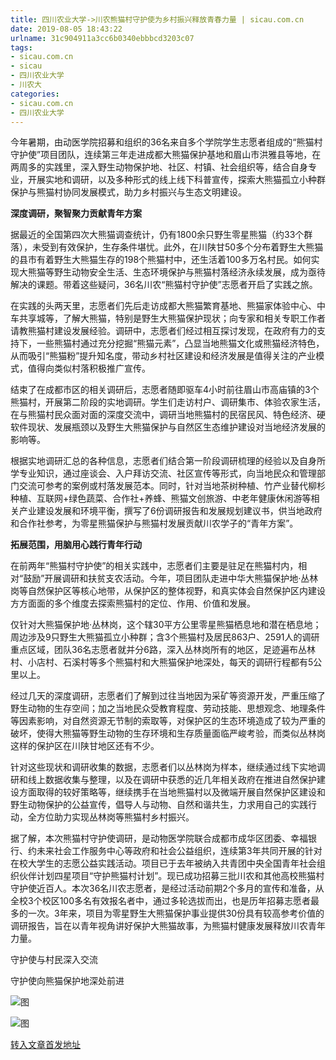 ```yaml
---
title: 四川农业大学->川农熊猫村守护使为乡村振兴释放青春力量 | sicau.com.cn
date: 2019-08-05 18:43:22
urlname: 31c904911a3cc6b0340ebbbcd3203c07
tags: 
- sicau.com.cn
- sicau
- 四川农业大学
- 川农大
categories:
- sicau.com.cn
- 四川农业大学
---
```



今年暑期，由动医学院招募和组织的36名来自多个学院学生志愿者组成的“熊猫村守护使”项目团队，连续第三年走进成都大熊猫保护基地和眉山市洪雅县等地，在两周多的实践里，深入野生动物保护地、社区、村镇、社会组织等，结合自身专业，开展实地和调研，以及多种形式的线上线下科普宣传，探索大熊猫孤立小种群保护与熊猫村协同发展模式，助力乡村振兴与生态文明建设。

**深度调研，聚智聚力贡献青年方案**

据最近的全国第四次大熊猫调查统计，仍有1800余只野生零星熊猫（约33个群落），未受到有效保护，生存条件堪忧。此外，在川陕甘50多个分布着野生大熊猫的县市有着野生大熊猫生存的198个熊猫村中，还生活着100多万名村民。如何实现大熊猫等野生动物安全生活、生态环境保护与熊猫村落经济永续发展，成为亟待解决的课题。带着这些疑问，36名川农“熊猫村守护使”志愿者开启了实践之旅。

在实践的头两天里，志愿者们先后走访成都大熊猫繁育基地、熊猫家体验中心、中车共享城等，了解大熊猫，特别是野生大熊猫保护现状；向专家和相关专职工作者请教熊猫村建设发展经验。调研中，志愿者们经过相互探讨发现，在政府有力的支持下，一些熊猫村通过充分挖掘“熊猫元素”，凸显当地熊猫文化或熊猫经济特色，从而吸引“熊猫粉”提升知名度，带动乡村社区建设和经济发展是值得关注的产业模式，值得向类似村落积极推广宣传。

结束了在成都市区的相关调研后，志愿者随即驱车4小时前往眉山市高庙镇的3个熊猫村，开展第二阶段的实地调研。学生们走访村户、调研集市、体验农家生活，在与熊猫村民众面对面的深度交流中，调研当地熊猫村的民宿民风、特色经济、硬软件现状、发展瓶颈以及野生大熊猫保护与自然区生态维护建设对当地经济发展的影响等。

根据实地调研汇总的各种信息，志愿者们结合第一阶段调研梳理的经验以及自身所学专业知识，通过座谈会、入户拜访交流、社区宣传等形式，向当地民众和管理部门交流可参考的案例或村落发展范本。同时，针对当地茶树种植、竹产业替代柳杉种植、互联网+绿色蔬菜、合作社+养蜂、熊猫文创旅游、中老年健康休闲游等相关产业建设发展和环境平衡，撰写了6份调研报告和发展规划建议书，供当地政府和合作社参考，为零星熊猫保护与熊猫村发展贡献川农学子的“青年方案”。

**拓展范围，用脑用心践行青年行动**

在前两年“熊猫村守护使”的相关实践中，志愿者们主要是驻足在熊猫村内，相对“鼓励”开展调研和扶贫支农活动。今年，项目团队走进中华大熊猫保护地·丛林岗等自然保护区等核心地带，从保护区的整体视野，和真实体会自然保护区内建设方方面面的多个维度去探索熊猫村的定位、作用、价值和发展。

仅针对大熊猫保护地·丛林岗，这个辖30平方公里零星熊猫栖息地和潜在栖息地；周边涉及9只野生大熊猫孤立小种群；含3个熊猫村及居民863户、2591人的调研重点区域，团队36名志愿者就并分6路，深入丛林岗所有的地区，足迹遍布丛林村、小店村、石溪村等多个熊猫村和大熊猫保护地深处，每天的调研行程都有5公里以上。

经过几天的深度调研，志愿者们了解到过往当地因为采矿等资源开发，严重压缩了野生动物的生存空间；加之当地民众受教育程度、劳动技能、思想观念、地理条件等因素影响，对自然资源无节制的索取等，对保护区的生态环境造成了较为严重的破坏，使得大熊猫等野生动物的生存环境和生存质量面临严峻考验，而类似丛林岗这样的保护区在川陕甘地区还有不少。

针对这些现状和调研收集的数据，志愿者们以丛林岗为样本，继续通过线下实地调研和线上数据收集与整理，以及在调研中获悉的近几年相关政府在推进自然保护建设方面取得的较好策略等，继续携手在当地熊猫村以及微端开展自然保护区建设和野生动物保护的公益宣传，倡导人与动物、自然和谐共生，力求用自己的实践行动，全方位助力实现丛林岗等熊猫村乡村振兴。

据了解，本次熊猫村守护使调研，是动物医学院联合成都市成华区团委、幸福银行、约未来社会工作服务中心等政府和社会公益组织，连续第3年共同开展的针对在校大学生的志愿公益实践活动。项目已于去年被纳入共青团中央全国青年社会组织伙伴计划四星项目“守护熊猫村计划”。现已成功招募三批川农和其他高校熊猫村守护使近百人。本次36名川农志愿者，是经过活动前期2个多月的宣传和准备，从全校3个校区100多名有效报名者中，通过多轮选拔而出，也是历年招募志愿者最多的一次。3年来，项目为零星野生大熊猫保护事业提供30份具有较高参考价值的调研报告，旨在以青年视角讲好保护大熊猫故事，为熊猫村健康发展释放川农青年力量。

守护使与村民深入交流

守护使向熊猫保护地深处前进



![图](https://news.sicau.edu.cn/__local/A/1D/9D/08F631F1EB689509B3192388D08_27B09A9B_5029A.jpg)

![图](https://news.sicau.edu.cn/__local/1/FB/1C/73A862EF0C7F0E72C914FDC12C6_D2AA82C5_40DE9.jpg)

[转入文章首发地址](https://news.sicau.edu.cn/info/1078/52735.htm)